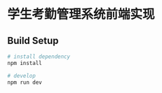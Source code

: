 # 学生考勤管理系统前端实现



## Build Setup

```bash
# install dependency
npm install

# develop
npm run dev
```
